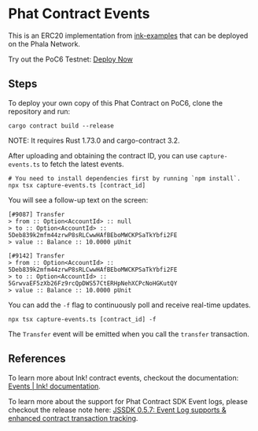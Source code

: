 # Phat Contract Events

This is an ERC20 implementation from [ink-examples](https://github.com/paritytech/ink-examples/blob/main/erc20/lib.rs) that can be deployed on the Phala Network.

Try out the PoC6 Testnet: [Deploy Now](https://phat.phala.network/contracts/add/0xe746bce6c1bddd138329e81977af14a18aa35a10c7f2a7c571cc66415ccfb98a?rpc=wss://poc6.phala.network/ws)


## Steps

To deploy your own copy of this Phat Contract on PoC6, clone the repository and run:

```shell
cargo contract build --release
```

NOTE: It requires Rust 1.73.0 and cargo-contract 3.2.

After uploading and obtaining the contract ID, you can use `capture-events.ts` to fetch the latest events.

```shell
# You need to install dependencies first by running `npm install`.
npx tsx capture-events.ts [contract_id]
```

You will see a follow-up text on the screen:

```shell
[#9087] Transfer
> from :: Option<AccountId> :: null
> to :: Option<AccountId> :: 5Deb839k2mfm44zrwP8sRLCwwHAfBEboMWCKPSaTkYbfi2FE
> value :: Balance :: 10.0000 µUnit

[#9142] Transfer
> from :: Option<AccountId> :: 5Deb839k2mfm44zrwP8sRLCwwHAfBEboMWCKPSaTkYbfi2FE
> to :: Option<AccountId> :: 5GrwvaEF5zXb26Fz9rcQpDWS57CtERHpNehXCPcNoHGKutQY
> value :: Balance :: 10.0000 pUnit
```

You can add the `-f` flag to continuously poll and receive real-time updates.

```shell
npx tsx capture-events.ts [contract_id] -f
```

The `Transfer` event will be emitted when you call the `transfer` transaction.


## References

To learn more about Ink! contract events, checkout the documentation: [Events | Ink! documentation](https://use.ink/basics/events).

To learn more about the support for Phat Contract SDK Event logs, please checkout the release note here: [JSSDK 0.5.7: Event Log supports & enhanced contract transaction tracking](https://phala.network/posts/jssdk-057-event-log-supports-enhanced-contract-transaction-tracking).
